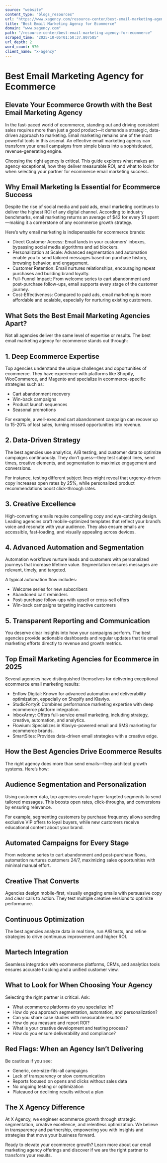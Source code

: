 ```yaml
---
source: "website"
content_type: "blogs_resources"
url: "https://www.xagency.com/resource-center/best-email-marketing-agency-for-ecommerce"
title: "Best Email Marketing Agency for Ecommerce"
domain: "www.xagency.com"
path: "/resource-center/best-email-marketing-agency-for-ecommerce"
scraped_time: "2025-10-05T01:50:37.807585"
url_depth: 2
word_count: 970
client_name: "x-agency"
---
```


# Best Email Marketing Agency for Ecommerce

## Elevate Your Ecommerce Growth with the Best Email Marketing Agency

In the fast-paced world of ecommerce, standing out and driving consistent sales requires more than just a good product—it demands a strategic, data-driven approach to marketing. Email marketing remains one of the most powerful tools in this arsenal. An effective email marketing agency can transform your email campaigns from simple blasts into a sophisticated, revenue-generating engine.

Choosing the right agency is critical. This guide explores what makes an agency exceptional, how they deliver measurable ROI, and what to look for when selecting your partner for ecommerce email marketing success.

## Why Email Marketing Is Essential for Ecommerce Success

Despite the rise of social media and paid ads, email marketing continues to deliver the highest ROI of any digital channel. According to industry benchmarks, email marketing returns an average of $42 for every $1 spent—making it a cornerstone of any ecommerce growth strategy.

Here’s why email marketing is indispensable for ecommerce brands:

*   Direct Customer Access: Email lands in your customers’ inboxes, bypassing social media algorithms and ad blockers.
*   Personalization at Scale: Advanced segmentation and automation enable you to send tailored messages based on purchase history, browsing behavior, and engagement.
*   Customer Retention: Email nurtures relationships, encouraging repeat purchases and building brand loyalty.
*   Full-Funnel Impact: From welcome series to cart abandonment and post-purchase follow-ups, email supports every stage of the customer journey.
*   Cost-Effectiveness: Compared to paid ads, email marketing is more affordable and scalable, especially for nurturing existing customers.

## What Sets the Best Email Marketing Agencies Apart?

Not all agencies deliver the same level of expertise or results. The best email marketing agency for ecommerce stands out through:

## 1. Deep Ecommerce Expertise

Top agencies understand the unique challenges and opportunities of ecommerce. They have experience with platforms like Shopify, WooCommerce, and Magento and specialize in ecommerce-specific strategies such as:

*   Cart abandonment recovery
*   Win-back campaigns
*   Product launch sequences
*   Seasonal promotions

For example, a well-executed cart abandonment campaign can recover up to 15-20% of lost sales, turning missed opportunities into revenue.

## 2. Data-Driven Strategy

The best agencies use analytics, A/B testing, and customer data to optimize campaigns continuously. They don’t guess—they test subject lines, send times, creative elements, and segmentation to maximize engagement and conversions.

For instance, testing different subject lines might reveal that urgency-driven copy increases open rates by 25%, while personalized product recommendations boost click-through rates.

## 3. Creative Excellence

High-converting emails require compelling copy and eye-catching design. Leading agencies craft mobile-optimized templates that reflect your brand’s voice and resonate with your audience. They also ensure emails are accessible, fast-loading, and visually appealing across devices.

## 4. Advanced Automation and Segmentation

Automation workflows nurture leads and customers with personalized journeys that increase lifetime value. Segmentation ensures messages are relevant, timely, and targeted.

A typical automation flow includes:

*   Welcome series for new subscribers
*   Abandoned cart reminders
*   Post-purchase follow-ups with upsell or cross-sell offers
*   Win-back campaigns targeting inactive customers

## 5. Transparent Reporting and Communication

You deserve clear insights into how your campaigns perform. The best agencies provide actionable dashboards and regular updates that tie email marketing efforts directly to revenue and growth metrics.

## Top Email Marketing Agencies for Ecommerce in 2025

Several agencies have distinguished themselves for delivering exceptional ecommerce email marketing results:

*   Enflow Digital: Known for advanced automation and deliverability optimization, especially on Shopify and Klaviyo.
*   StudioForty9: Combines performance marketing expertise with deep ecommerce platform integration.
*   InboxArmy: Offers full-service email marketing, including strategy, creative, automation, and analytics.
*   Flowium: Specializes in Klaviyo-powered email and SMS marketing for ecommerce brands.
*   SmartSites: Provides data-driven email strategies with a creative edge.

## How the Best Agencies Drive Ecommerce Results

The right agency does more than send emails—they architect growth systems. Here’s how:

## Audience Segmentation and Personalization

Using customer data, top agencies create hyper-targeted segments to send tailored messages. This boosts open rates, click-throughs, and conversions by ensuring relevance.

For example, segmenting customers by purchase frequency allows sending exclusive VIP offers to loyal buyers, while new customers receive educational content about your brand.

## Automated Campaigns for Every Stage

From welcome series to cart abandonment and post-purchase flows, automation nurtures customers 24/7, maximizing sales opportunities with minimal manual effort.

## Creative That Converts

Agencies design mobile-first, visually engaging emails with persuasive copy and clear calls to action. They test multiple creative versions to optimize performance.

## Continuous Optimization

The best agencies analyze data in real time, run A/B tests, and refine strategies to drive continuous improvement and higher ROI.

## Martech Integration

Seamless integration with ecommerce platforms, CRMs, and analytics tools ensures accurate tracking and a unified customer view.

## What to Look for When Choosing Your Agency

Selecting the right partner is critical. Ask:

*   What ecommerce platforms do you specialize in?
*   How do you approach segmentation, automation, and personalization?
*   Can you share case studies with measurable results?
*   How do you measure and report ROI?
*   What is your creative development and testing process?
*   How do you ensure deliverability and compliance?

## Red Flags: When an Agency Isn’t Delivering

Be cautious if you see:

*   Generic, one-size-fits-all campaigns
*   Lack of transparency or slow communication
*   Reports focused on opens and clicks without sales data
*   No ongoing testing or optimization
*   Plateaued or declining results without a plan

## The X Agency Difference

At X Agency, we engineer ecommerce growth through strategic segmentation, creative excellence, and relentless optimization. We believe in transparency and partnership, empowering you with insights and strategies that move your business forward.

Ready to elevate your ecommerce growth? Learn more about our email marketing agency offerings and discover if we are the right partner to transform your results.